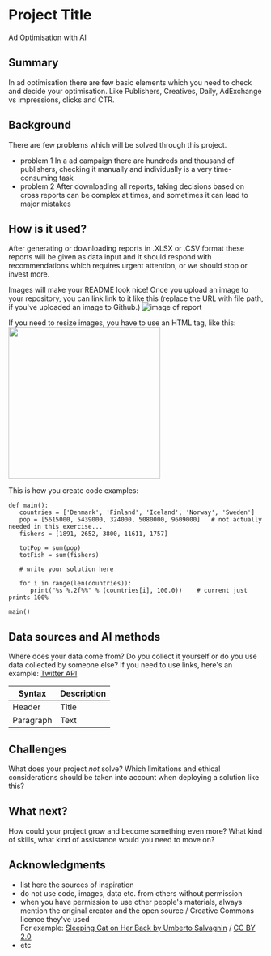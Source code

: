 # Project Title

Ad Optimisation with AI

## Summary

In ad optimisation there are few basic elements which you need to check and decide your optimisation. Like Publishers, Creatives, Daily, AdExchange vs impressions, clicks and CTR.


## Background

There are few problems which will be solved through this project. 
* problem 1
  In a ad campaign there are hundreds and thousand of publishers, checking it manually and individually is a very time-consuming task
* problem 2
  After downloading all reports, taking decisions based on cross reports can be complex at times, and sometimes it can lead to major mistakes


## How is it used?

After generating or downloading reports in .XLSX or .CSV format these reports will be given as data input and it should respond with recommendations which requires urgent attention, or we should stop or invest more.

Images will make your README look nice!
Once you upload an image to your repository, you can link link to it like this (replace the URL with file path, if you've uploaded an image to Github.)
![image of report](/https://github.com/JoshAd-Pro/New-Project-of-Ad-Reporting/blob/main/pexels-goumbik-669610.jpg)

If you need to resize images, you have to use an HTML tag, like this:
<img src="https://upload.wikimedia.org/wikipedia/commons/5/5e/Sleeping_cat_on_her_back.jpg" width="300">

This is how you create code examples:
```
def main():
   countries = ['Denmark', 'Finland', 'Iceland', 'Norway', 'Sweden']
   pop = [5615000, 5439000, 324000, 5080000, 9609000]   # not actually needed in this exercise...
   fishers = [1891, 2652, 3800, 11611, 1757]

   totPop = sum(pop)
   totFish = sum(fishers)

   # write your solution here

   for i in range(len(countries)):
      print("%s %.2f%%" % (countries[i], 100.0))    # current just prints 100%

main()
```


## Data sources and AI methods
Where does your data come from? Do you collect it yourself or do you use data collected by someone else?
If you need to use links, here's an example:
[Twitter API](https://developer.twitter.com/en/docs)

| Syntax      | Description |
| ----------- | ----------- |
| Header      | Title       |
| Paragraph   | Text        |

## Challenges

What does your project _not_ solve? Which limitations and ethical considerations should be taken into account when deploying a solution like this?

## What next?

How could your project grow and become something even more? What kind of skills, what kind of assistance would you  need to move on? 


## Acknowledgments

* list here the sources of inspiration 
* do not use code, images, data etc. from others without permission
* when you have permission to use other people's materials, always mention the original creator and the open source / Creative Commons licence they've used
  <br>For example: [Sleeping Cat on Her Back by Umberto Salvagnin](https://commons.wikimedia.org/wiki/File:Sleeping_cat_on_her_back.jpg#filelinks) / [CC BY 2.0](https://creativecommons.org/licenses/by/2.0)
* etc
